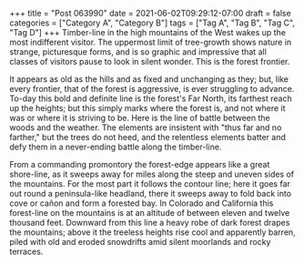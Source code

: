+++
title = "Post 063990"
date = 2021-06-02T09:29:12-07:00
draft = false
categories = ["Category A", "Category B"]
tags = ["Tag A", "Tag B", "Tag C", "Tag D"]
+++
Timber-line in the high mountains of the West wakes up the most indifferent visitor. The uppermost limit of tree-growth shows nature in strange, picturesque forms, and is so graphic and impressive that all classes of visitors pause to look in silent wonder. This is the forest frontier.

It appears as old as the hills and as fixed and unchanging as they; but, like every frontier, that of the forest is aggressive, is ever struggling to advance. To-day this bold and definite line is the forest's Far North, its farthest reach up the heights; but this simply marks where the forest is, and not where it was or where it is striving to be. Here is the line of battle between the woods and the weather. The elements are insistent with "thus far and no farther," but the trees do not heed, and the relentless elements batter and defy them in a never-ending battle along the timber-line.

From a commanding promontory the forest-edge appears like a great shore-line, as it sweeps away for miles along the steep and uneven sides of the mountains. For the most part it follows the contour line; here it goes far out round a peninsula-like headland, there it sweeps away to fold back into cove or cañon and form a forested bay. In Colorado and California this forest-line on the mountains is at an altitude of between eleven and twelve thousand feet. Downward from this line a heavy robe of dark forest drapes the mountains; above it the treeless heights rise cool and apparently barren, piled with old and eroded snowdrifts amid silent moorlands and rocky terraces.
